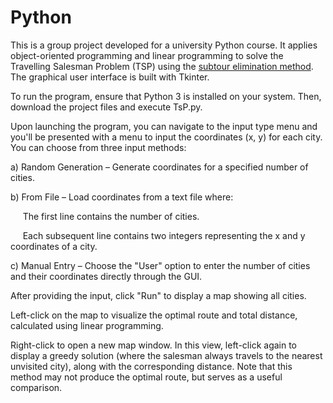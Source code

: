 # Python

This is a group project developed for a university Python course. It applies object-oriented programming and linear programming to solve the Travelling Salesman Problem (TSP) using the [subtour elimination method](https://pymprog.sourceforge.net/subtour.html). The graphical user interface is built with Tkinter.

To run the program, ensure that Python 3 is installed on your system. Then, download the project files and execute TsP.py.

Upon launching the program, you can navigate to the input type menu and you'll be presented with a menu to input the coordinates (x, y) for each city. You can choose from three input methods:

a) Random Generation – Generate coordinates for a specified number of cities.

b) From File – Load coordinates from a text file where:

&nbsp;&nbsp;&nbsp;&nbsp;&nbsp;The first line contains the number of cities.

&nbsp;&nbsp;&nbsp;&nbsp;&nbsp;Each subsequent line contains two integers representing the x and y coordinates of a city.

c) Manual Entry – Choose the "User" option to enter the number of cities and their coordinates directly through the GUI.

After providing the input, click "Run" to display a map showing all cities.

Left-click on the map to visualize the optimal route and total distance, calculated using linear programming.

Right-click to open a new map window. In this view, left-click again to display a greedy solution (where the salesman always travels to the nearest unvisited city), along with the corresponding distance. Note that this method may not produce the optimal route, but serves as a useful comparison.
